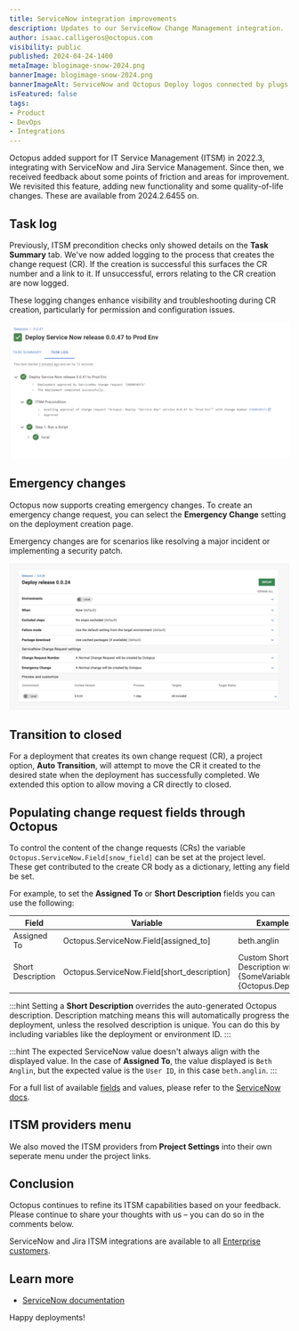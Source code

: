 ```yaml
---
title: ServiceNow integration improvements
description: Updates to our ServiceNow Change Management integration.
author: isaac.calligeros@octopus.com
visibility: public
published: 2024-04-24-1400
metaImage: blogimage-snow-2024.png
bannerImage: blogimage-snow-2024.png
bannerImageAlt: ServiceNow and Octopus Deploy logos connected by plugs with little stars around the connection.
isFeatured: false
tags:
- Product
- DevOps
- Integrations
---
```


Octopus added support for IT Service Management (ITSM) in 2022.3, integrating with ServiceNow and Jira Service Management. Since then, we received feedback about some points of friction and areas for improvement. We revisited this feature, adding new functionality and some quality-of-life changes. These are available from 2024.2.6455 on.

## Task log

Previously, ITSM precondition checks only showed details on the **Task Summary** tab. We've now added logging to the process that creates the change request (CR). If the creation is successful this surfaces the CR number and a link to it. If unsuccessful, errors relating to the CR creation are now logged. 

These logging changes enhance visibility and troubleshooting during CR creation, particularly for permission and configuration issues.

![ITSM task logs](itsm-tasklog.png "width=500")

## Emergency changes

Octopus now supports creating emergency changes. To create an emergency change request, you can select the **Emergency Change** setting on the deployment creation page. 

Emergency changes are for scenarios like resolving a major incident or implementing a security patch.

![ITSM deployment settings](itsm-deployment-settings.png "width=500")


## Transition to closed

For a deployment that creates its own change request (CR), a project option, **Auto Transition**, will attempt to move the CR it created to the desired state when the deployment has successfully completed. We extended this option to allow moving a CR directly to closed.

## Populating change request fields through Octopus

To control the content of the change requests (CRs) the variable `Octopus.ServiceNow.Field[snow_field]` can be set at the project level. These get contributed to the create CR body as a dictionary, letting any field be set.

For example, to set the **Assigned To** or **Short Description** fields you can use the following:

| Field | Variable | Example Value|
|--|--|--|
|Assigned To|Octopus.ServiceNow.Field[assigned_to]|beth.anglin|
|Short Description|Octopus.ServiceNow.Field[short_description]|Custom Short Description with #{SomeVariable} #{Octopus.Deployment.Id}|

:::hint
Setting a **Short Description** overrides the auto-generated Octopus description. Description matching means this will automatically progress the deployment, unless the resolved description is unique. You can do this by including variables like the deployment or environment ID.
:::

:::hint
The expected ServiceNow value doesn't always align with the displayed value. In the case of **Assigned To**, the value displayed is `Beth Anglin`, but the expected value is the `User ID`, in this case `beth.anglin`.
:::

For a full list of available [fields](https://docs.servicenow.com/bundle/washingtondc-platform-administration/page/administer/localization/reference/r_FieldLabelTable.html) and values, please refer to the [ServiceNow docs](https://developer.servicenow.com/dev.do#!/reference/api/utah/rest/change-management-api).

## ITSM providers menu 

We also moved the ITSM providers from **Project Settings** into their own seperate menu under the project links.

## Conclusion

Octopus continues to refine its ITSM capabilities based on your feedback. Please continue to share your thoughts with us – you can do so in the comments below. 

ServiceNow and Jira ITSM integrations are available to all [Enterprise customers](https://octopus.com/pricing/overview). 

## Learn more

- [ServiceNow documentation](https://octopus.com/docs/approvals/servicenow)

Happy deployments!
